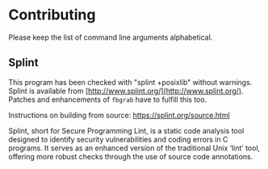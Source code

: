 # Contributing

Please keep the list of command line arguments alphabetical.

## Splint

This program has been checked with "splint +posixlib" without warnings. Splint is available from [http://www.splint.org/](http://www.splint.org/). Patches and enhancements of `fbgrab` have to fulfill this too.

Instructions on building from source: https://splint.org/source.html

Splint, short for Secure Programming Lint, is a static code analysis tool designed to identify security vulnerabilities and coding errors in C programs. It serves as an enhanced version of the traditional Unix ‘lint’ tool, offering more robust checks through the use of source code annotations.
